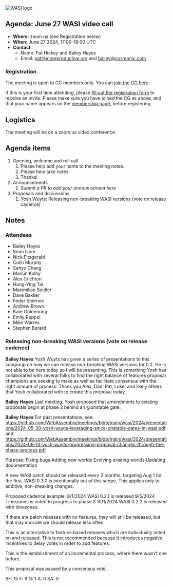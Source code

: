 ![WASI logo](https://raw.githubusercontent.com/WebAssembly/WASI/main/WASI.png)

## Agenda: June 27 WASI video call

- **Where**: zoom.us (see Registration below)
- **When**: June 27 2024, 17:00-18:00 UTC
- **Contact**:
  - Name: Pat Hickey and Bailey Hayes
  - Email: pat@moreproductive.org and bailey@cosmonic.com

### Registration

The meeting is open to CG members only. You can [join the CG here](https://www.w3.org/community/webassembly/).

If this is your first time attending, please [fill out the registration form](https://docs.google.com/forms/d/e/1FAIpQLSdpO6Lp2L_dZ2_oiDgzjKx7pb7s2YYHjeSIyfHWZZGSKoZKWQ/viewform?usp=sf_link) to receive an invite. Please make sure you have joined the CG as above, and that your name appears on the [membership page](https://www.w3.org/community/webassembly/participants), before registering.


## Logistics

The meeting will be on a zoom.us video conference.

## Agenda items

1. Opening, welcome and roll call
    1. Please help add your name to the meeting notes.
    1. Please help take notes.
    1. Thanks!
1. Announcements
    1. _Submit a PR to add your announcement here_
1. Proposals and discussions
    1. Yosh Wuyts: Releasing non-breaking WASI versions (vote on release cadence)

## Notes

### Attendees

- Bailey Hayes
- Sean Isom
- Nick Fitzgerald
- Colin Murphy
- Sehyo Chang
- Marcin Kolny
- Alex Crichton
- Hung-Ying Tai
- Maximilian Seidler
- Dave Bakker
- Fedor Smirnov
- Andrew Brown
- Kate Goldenring
- Emily Ruppel
- Mike Warres
- Stephen Berard

###  Releasing non-breaking WASI versions (vote on release cadence)

**Bailey Hayes** Yosh Wuyts has given a series of presentations to this subgroup on how we can release non-breaking WASI versions for 0.2. He is not able to be here today so I will be presenting. This is something Yosh has collaborated with several folks to find the right balance of features proposal champions are seeking to make as well as facilitate consensus with the right amount of process. Thank you Alex, Dan, Pat, Luke, and likely others that Yosh collaborated with to create this proposal today.

 **Bailey Hayes** Last meeting, Yosh proposed that amendments to existing proposals begin at phase 2 behind an @unstable gate.

**Bailey Hayes** For past presentations, see: https://github.com/WebAssembly/meetings/blob/main/wasi/2024/presentations/2024-05-30-yosh-wuyts-leveraging-since-unstable-gates-in-wasi.pdf and https://github.com/WebAssembly/meetings/blob/main/wasi/2024/presentations/2024-06-13-yosh-wuyts-progressing-proposal-changes-through-the-phase-process.pdf

Purpose:
Fixing bugs
Adding new worlds
Evolving existing worlds
Updating documentation

A new WASI patch should be released every 2 months, targeting Aug 1 for the first.
WASI 0.3.0 is intentionally out of this scope. This applies only to additive, non-breaking changes.

Proposed cadence example:
8/1/2024 WASI 0.2.1 is released
9/5/2024 Timezones is voted to progress to phase 3
10/1/2024 WASI 0.2.2 is released with timezones.

If there are patch releases with no features, they will still be released, but that may indicate we should release less often.

This is an alternative to feature-based releases which are individually voted on and released. This is not recommended because it introduces negative incentives to delay votes in order to add features.

This is the establishment of an incremental process, where there wasn’t one before. 

This proposal was passed by a consensus vote.

SF: 15
F: 9
N: 1
A: 0
SA: 0
